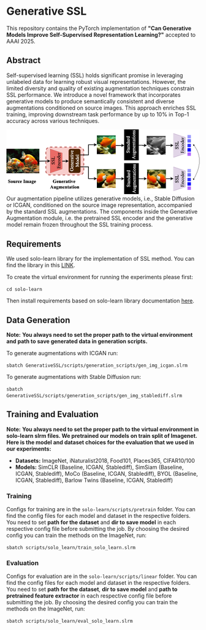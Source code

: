 # Generative SSL

This repository contains the PyTorch implementation of **"Can Generative Models Improve Self-Supervised Representation Learning?"** accepted to AAAI 2025.

## Abstract

Self-supervised learning (SSL) holds significant promise in leveraging unlabeled data for learning robust visual representations. However, the limited diversity and quality of existing augmentation techniques constrain SSL performance. We introduce a novel framework that incorporates generative models to produce semantically consistent and diverse augmentations conditioned on source images. This approach enriches SSL training, improving downstream task performance by up to 10\% in Top-1 accuracy across various techniques.

![avatar](./images/GenSSL_last-main.png)
Our augmentation pipeline utilizes generative models, i.e., Stable Diffusion or ICGAN, conditioned on the source image representation, accompanied by the standard SSL augmentations. The components inside the Generative Augmentation module, i.e. the pretrained SSL encoder and the generative model remain frozen throughout the SSL training process.


## Requirements

We used solo-learn library for the implementation of SSL method. You can find the library in this [LINK](https://github.com/vturrisi/solo-learn).

To create the virtual environment for running the experiments please first:

`cd solo-learn`

Then install requirements based on solo-learn library documentation [here](https://github.com/vturrisi/solo-learn?tab=readme-ov-file#installation).


## Data Generation
**Note:** 
**You always need to set the proper path to the virtual environment and path to save generated data in generation scripts.**

To generate augmentations with ICGAN run:

`sbatch GenerativeSSL/scripts/generation_scripts/gen_img_icgan.slrm`

To generate augmentations with Stable Diffusion run:

`sbatch GenerativeSSL/scripts/generation_scripts/gen_img_stablediff.slrm`

## Training and Evaluation 
**Note:** 
**You always need to set the proper path to the virtual environment in solo-learn slrm files. We pretrained our models on train split of Imagenet. Here is the model and dataset choices for the evaluation that we used in our experiments:**

- **Datasets:** ImageNet, iNaturalist2018, Food101, Places365, CIFAR10/100
- **Models:** SimCLR (Baseline, ICGAN, Stablediff), SimSiam (Baseline, ICGAN, Stablediff), MoCo (Baseline, ICGAN, Stablediff), BYOL (Baseline, ICGAN, Stablediff), Barlow Twins (Baseline, ICGAN, Stablediff)

### Training 

Configs for training are in the `solo-learn/scripts/pretrain` folder. You can find the config files for each model and dataset in the respective folders. You need to set **path for the dataset** and **dir to save model** in each respective config file before submitting the job. By choosing the desired config you can train the methods on the ImageNet, run:

`sbatch scripts/solo_learn/train_solo_learn.slrm`



### Evaluation

Configs for evaluation are in the `solo-learn/scripts/linear` folder. You can find the config files for each model and dataset in the respective folders. You need to set **path for the dataset**, **dir to save model** and **path to pretrained feature extractor** in each respective config file before submitting the job. By choosing the desired config you can train the methods on the ImageNet, run:

`sbatch scripts/solo_learn/eval_solo_learn.slrm`

